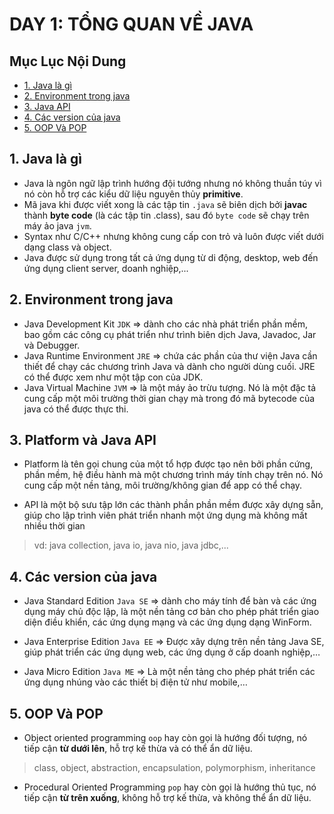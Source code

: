 # DAY 1: TỔNG QUAN VỀ JAVA

## Mục Lục Nội Dung

- [1. Java là gì](#1-java-là-gì)
- [2. Environment trong java](#2-environment-trong-java)
- [3. Java API](#3-java-api)
- [4. Các version của java](#4-các-version-của-java)
- [5. OOP Và POP](#5-oop-và-pop)

## 1. Java là gì

- Java là ngôn ngữ lập trình hướng đội tướng nhưng nó không thuần túy vì nó còn hỗ trợ các kiểu dữ liệu nguyên thủy **primitive**.
- Mã java khi được viết xong là các tập tin `.java` sẽ biên dịch bởi **javac** thành **byte code** (là các tập tin .class), sau đó `byte code` sẽ chạy trên máy ảo java `jvm`.
- Syntax như C/C++ nhưng không cung cấp con trỏ và luôn được viết dưới dạng class và object.
- Java được sử dụng trong tất cả ứng dụng từ di động, desktop, web đến ứng dụng client server, doanh nghiệp,...

## 2. Environment trong java

- Java Development Kit `JDK` => dành cho các nhà phát triển phần mềm, bao gồm các công cụ phát triển như trình biên dịch Java, Javadoc, Jar và Debugger.
- Java Runtime Environment `JRE` => chứa các phần của thư viện Java cần thiết để chạy các chương trình Java và dành cho người dùng cuối. JRE có thể được xem như một tập con của JDK. 
- Java Virtual Machine `JVM` => là một máy ảo trừu tượng. Nó là một đặc tả cung cấp một môi trường thời gian chạy mà trong đó mã bytecode của java có thể được thực thi.

## 3. Platform và Java API

- Platform là tên gọi chung của một tổ hợp được tạo nên bởi phần cứng, phần mềm, hệ điều hành mà một chương trình máy tính chạy trên nó. Nó cung cấp một nền tảng, môi trường/không gian để app có thể chạy.

- API là một bộ sưu tập lớn các thành phần phần mềm được xây dựng sẵn, giúp cho lập trình viên phát triển nhanh một ứng dụng mà không mất nhiều thời gian

> vd: java collection, java io, java nio, java jdbc,...

## 4. Các version của java

- Java Standard Edition `Java SE` => dành cho máy tính để bàn và các ứng dụng máy chủ độc lập, là một nền tảng cơ bản cho phép phát triển giao diện điều khiển, các ứng dụng mạng và các ứng dụng dạng WinForm.

- Java Enterprise Edition `Java EE` => Được xây dựng trên nền tảng Java SE, giúp phát triển các ứng dụng web, các ứng dụng ở cấp doanh nghiệp,…

- Java Micro Edition `Java ME` => Là một nền tảng cho phép phát triển các ứng dụng nhúng vào các thiết bị điện tử như mobile,…

## 5. OOP Và POP

- Object oriented programming `oop` hay còn gọi là hướng đối tượng, nó tiếp cận **từ dưới lên**, hỗ trợ kế thừa và có thể ẩn dữ liệu.

> class, object, abstraction, encapsulation, polymorphism, inheritance

- Procedural Oriented Programming `pop` hay còn gọi là hướng thủ tục, nó tiếp cận **từ trên xuống**, không hỗ trợ kế thừa, và không thể ẩn dữ liệu.